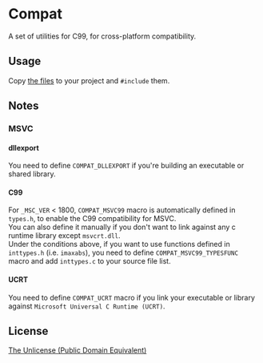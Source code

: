 # Compat
A set of utilities for C99, for cross-platform compatibility.

## Usage
Copy [the files](/compat) to your project and `#include` them.

## Notes
### MSVC
#### dllexport
You need to define `COMPAT_DLLEXPORT` if you're building an executable or shared library.
#### C99
For `_MSC_VER` < 1800, `COMPAT_MSVC99` macro is automatically defined in `types.h`, to enable the C99 compatibility for MSVC.  
You can also define it manually if you don't want to link against any c runtime library except `msvcrt.dll`.  
Under the conditions above, if you want to use functions defined in `inttypes.h` (i.e. `imaxabs`), 
you need to define `COMPAT_MSVC99_TYPESFUNC` macro and add `inttypes.c` to your source file list.
#### UCRT
You need to define `COMPAT_UCRT` macro if you link your executable or library against `Microsoft Universal C Runtime (UCRT)`.

## License
[The Unlicense (Public Domain Equivalent)](/LICENSE)
